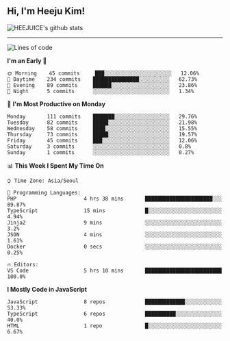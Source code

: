 ## Hi, I'm Heeju Kim!

![HEEJUICE's github stats](https://github-readme-stats.vercel.app/api?username=HEEJUICE&show_icons=true)

---
<!--START_SECTION:waka-->
![Lines of code](https://img.shields.io/badge/From%20Hello%20World%20I%27ve%20Written-12.9%20million%20lines%20of%20code-blue)

**I'm an Early 🐤** 

```text
🌞 Morning    45 commits     ███░░░░░░░░░░░░░░░░░░░░░░   12.06% 
🌆 Daytime    234 commits    ███████████████░░░░░░░░░░   62.73% 
🌃 Evening    89 commits     ██████░░░░░░░░░░░░░░░░░░░   23.86% 
🌙 Night      5 commits      ░░░░░░░░░░░░░░░░░░░░░░░░░   1.34%

```
📅 **I'm Most Productive on Monday** 

```text
Monday       111 commits    ███████░░░░░░░░░░░░░░░░░░   29.76% 
Tuesday      82 commits     █████░░░░░░░░░░░░░░░░░░░░   21.98% 
Wednesday    58 commits     ████░░░░░░░░░░░░░░░░░░░░░   15.55% 
Thursday     73 commits     █████░░░░░░░░░░░░░░░░░░░░   19.57% 
Friday       45 commits     ███░░░░░░░░░░░░░░░░░░░░░░   12.06% 
Saturday     3 commits      ░░░░░░░░░░░░░░░░░░░░░░░░░   0.8% 
Sunday       1 commits      ░░░░░░░░░░░░░░░░░░░░░░░░░   0.27%

```


📊 **This Week I Spent My Time On** 

```text
⌚︎ Time Zone: Asia/Seoul

💬 Programming Languages: 
PHP                      4 hrs 38 mins       ██████████████████████░░░   89.87% 
TypeScript               15 mins             █░░░░░░░░░░░░░░░░░░░░░░░░   4.94% 
Jinja2                   9 mins              ░░░░░░░░░░░░░░░░░░░░░░░░░   3.2% 
JSON                     4 mins              ░░░░░░░░░░░░░░░░░░░░░░░░░   1.61% 
Docker                   0 secs              ░░░░░░░░░░░░░░░░░░░░░░░░░   0.25%

🔥 Editors: 
VS Code                  5 hrs 10 mins       █████████████████████████   100.0%

```

**I Mostly Code in JavaScript** 

```text
JavaScript               8 repos             █████████████░░░░░░░░░░░░   53.33% 
TypeScript               6 repos             ██████████░░░░░░░░░░░░░░░   40.0% 
HTML                     1 repo              █░░░░░░░░░░░░░░░░░░░░░░░░   6.67%

```



<!--END_SECTION:waka-->
